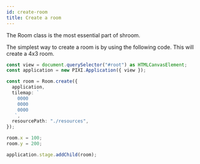 ```yaml
---
id: create-room
title: Create a room
---
```


The Room class is the most essential part of shroom.

The simplest way to create a room is by using the following code.
This will create a 4x3 room.

```ts
const view = document.querySelector("#root") as HTMLCanvasElement;
const application = new PIXI.Application({ view });

const room = Room.create({
  application,
  tilemap: `
    0000
    0000
    0000
   `,
  resourcePath: "./resources",
});

room.x = 100;
room.y = 200;

application.stage.addChild(room);
```
